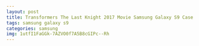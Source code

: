 ```yaml
---
layout: post
title: Transformers The Last Knight 2017 Movie Samsung Galaxy S9 Case
tags: samsung galaxy s9
categories: samsung
img: 1utfI1FaGGk-7AZVO0f7A5B8cGIPc--Rh
---
```

